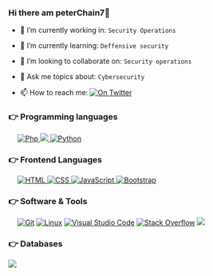 ### Hi there  am peterChain7👋

<!--
**peterchain7/peterchain7** is a ✨ _special_ ✨ repository because its `README.md` (this file) appears on your GitHub profile.
-->

- 🔭 I’m currently working in:  `Security Operations`
- 🌱 I’m currently learning: `Deffensive security`
- 👯 I’m looking to collaborate on: `Security operations`
- 💬 Ask me topics about: `Cybersecurity `

- 📫 How to reach me: <a href="https://twitter.com/peterChain7" target="_blank"> 
    <img alt="On Twitter" src="https://img.shields.io/badge/TWITTER-%23007396.svg?logo=TWITTER&logoColor=blue">
  </a>
<!-- - 😄 Pronouns: ... -->
<!-- - ⚡ Fun fact: Learning
 -->

### 👉 Programming languages 

<p align="left"> 
  &emsp; 
 
  <a href="https://www.java.com" target="_blank"> 
    <img alt="Php" src="https://img.shields.io/badge/php-%23007396.svg?logo=php&logoColor=blue">
  </a>
  
 <a href="https://www.gnu.org/software/bash/" target="_blank">
  <img src="https://img.shields.io/badge/Bash-681c64.svg?logo=gnubash&logoColor=orange"/>
  </a>

   <a href="https://www.python.org" target="_blank">
    <img alt="Python" src="https://img.shields.io/badge/Python%20-%2314354C.svg?logo=python&logoColor=blue">
  </a>
</p>


### 👉 Frontend Languages 
<p align="left"> 
  &emsp; 
  <a href="https://www.w3.org/html/" target="_blank"> 
   <img alt="HTML" src="https://img.shields.io/badge/HTML5%20-%23E34F26.svg?logo=html5&logoColor=white">
  </a>   
  
  <a href="https://www.w3schools.com/css/" target="_blank">
    <img alt="CSS" src="https://img.shields.io/badge/CSS%20-%231572B6.svg?logo=css3&logoColor=white">
  </a> 

   <a href="https://developer.mozilla.org/en-US/docs/Web/JavaScript" target="_blank"> 
     <img alt="JavaScript" src="https://img.shields.io/badge/JavaScript%20-%23F7DF1E.svg?logo=javascript&logoColor=black">
   </a>

  <a href="https://getbootstrap.com" target="_blank"> 
    <img alt="Bootstrap" src="https://img.shields.io/badge/Bootstrap-%23563D7C.svg?style=flat&logo=bootstrap&logoColor=white"/>
  </a>
</p>

### 👉 Software & Tools
<p>
  &emsp;
    <a href="#"><img alt="Git" src="https://img.shields.io/badge/Git%20-%23F05033.svg?logo=git&logoColor=white"></a>
    <a href="#"><img alt="Linux" src="https://img.shields.io/badge/Linux-FCC624?style=flat&logo=linux&logoColor=black"></a>
    <a href="#"><img alt="Visual Studio Code" src="https://img.shields.io/badge/Visual%20Studio%20Code-0078d7.svg?logo=visual-studio-code&logoColor=white"></a>
    <a href="#"><img alt="Stack Overflow" src="https://img.shields.io/badge/-Stack%20Overflow-FE7A16?logo=stack-overflow&logoColor=white"></a>
    <a href="https://en.wikipedia.org/wiki/Computer_security" target="_blank">
    <img src="https://img.shields.io/badge/security-tools-%23007396.svg?logo=security%20tools&logoColor=orange">
    </a>
</p>


### 👉 Databases 
<p align="left">

<a href="https://www.mysql.com/" target="_blank">
<img src="https://img.shields.io/badge/MYSQL-%23007396.svg?logo=MYSQL&logoColor=red">
</a>